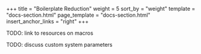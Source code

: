 +++
title = "Boilerplate Reduction"
weight = 5
sort_by = "weight"
template = "docs-section.html"
page_template = "docs-section.html"
insert_anchor_links = "right"
+++

TODO: link to resources on macros

TODO: discuss custom system parameters
